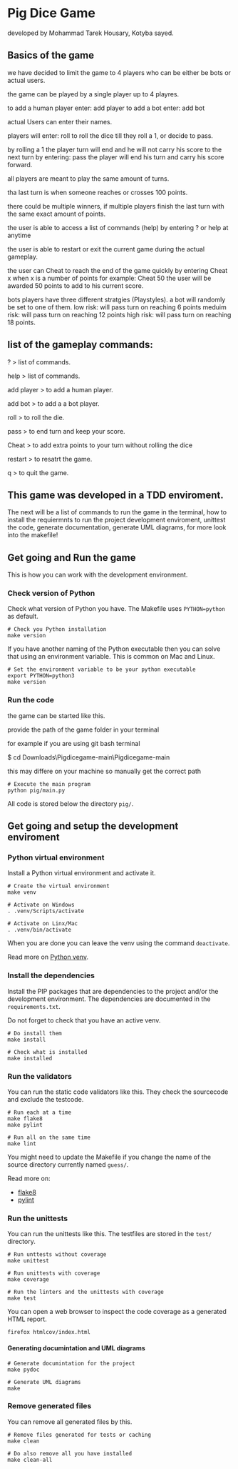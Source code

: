 Pig Dice Game 
==========================
developed by Mohammad Tarek Housary, Kotyba sayed. 

Basics of the game
-------------------

we have decided to limit the game to 4 players 
who can be either be bots or actual users. 

the game can be played by a single player up to 4 playres. 

to add a human player enter: add player 
to add a bot enter: add bot

actual Users can enter their names. 

players will enter: roll to roll the dice till they roll a 1, or decide to pass.

by rolling a 1 the player turn will end and he will not carry his score to the next turn 
by entering: pass the player will end his turn and carry his score forward. 

all players are meant to play the same amount of turns. 

tha last turn is when someone reaches or crosses 100 points. 

there could be multiple winners, if multiple players finish the last turn
with the same exact amount of points. 

the user is able to access a list of commands (help) by entering ? or help at anytime 

the user is able to restart or exit the current game during the actual gameplay. 

the user can Cheat to reach the end of the game quickly by entering Cheat x
when x is a number of points for example: Cheat 50 
the user will be awarded 50 points to add to his current score. 

bots players have three different stratgies (Playstyles). 
a bot will randomly be set to one of them. 
low risk: will pass turn on reaching 6 points 
meduim risk: will pass turn on reaching 12 points 
high risk: will pass turn on reaching 18 points.


list of the gameplay commands:
------------------------------
? > list of commands. 

help > list of commands.

add player > to add a human player. 

add bot > to add a a bot player. 

roll > to roll the die. 

pass > to end turn and keep your score.

Cheat > to add extra points to your turn without rolling the dice

restart > to resatrt the game.

q > to quit the game.

This game was developed in a TDD enviroment.
----------------------------------------------------------------------------------
The next will be a list of commands to run the game in the terminal, how to install the requiermnts to run the project development enviroment,
unittest the code, generate documentation, generate UML diagrams, for more look into the makefile! 

Get going and Run the game
--------------------------

This is how you can work with the development environment.

### Check version of Python

Check what version of Python you have. The Makefile uses `PYTHON=python` as default.

```
# Check you Python installation
make version
```

If you have another naming of the Python executable then you can solve that using an environment variable. This is common on Mac and Linux.

```
# Set the environment variable to be your python executable
export PYTHON=python3
make version
```


### Run the code

the game can be started like this.

provide the path of the game folder 
in your terminal 

for example if you are using git bash terminal 

$ cd Downloads\Pigdicegame-main\Pigdicegame-main

this may differe on your machine so manually get the correct path 

```
# Execute the main program
python pig/main.py
```

All code is stored below the directory `pig/`. 

Get going and setup the development enviroment 
----------------------------------------------

### Python virtual environment

Install a Python virtual environment and activate it.

```
# Create the virtual environment
make venv

# Activate on Windows
. .venv/Scripts/activate

# Activate on Linx/Mac
. .venv/bin/activate
```

When you are done you can leave the venv using the command `deactivate`.

Read more on [Python venv](https://docs.python.org/3/library/venv.html).



### Install the dependencies

Install the PIP packages that are dependencies to the project and/or the development environment. The dependencies are documented in the `requirements.txt`.

Do not forget to check that you have an active venv.

```
# Do install them
make install

# Check what is installed
make installed
```


### Run the validators

You can run the static code validators like this. They check the sourcecode and exclude the testcode.

```
# Run each at a time
make flake8
make pylint

# Run all on the same time
make lint
```

You might need to update the Makefile if you change the name of the source directory currently named `guess/`.

Read more on:

* [flake8](https://flake8.pycqa.org/en/latest/)
* [pylint](https://pylint.org/)



### Run the unittests

You can run the unittests like this. The testfiles are stored in the `test/` directory.

```
# Run unttests without coverage
make unittest

# Run unittests with coverage
make coverage

# Run the linters and the unittests with coverage
make test
```

You can open a web browser to inspect the code coverage as a generated HTML report.

```
firefox htmlcov/index.html
```

#### Generating documintation and UML diagrams

```
# Generate documintation for the project 
make pydoc 
```
```
# Generate UML diagrams 
make 
```

### Remove generated files

You can remove all generated files by this.
```
# Remove files generated for tests or caching
make clean

# Do also remove all you have installed
make clean-all
```
